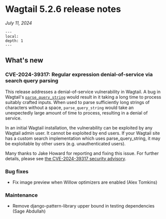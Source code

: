 # Wagtail 5.2.6 release notes

_July 11, 2024_

```{contents}
---
local:
depth: 1
---
```

## What's new

### CVE-2024-39317: Regular expression denial-of-service via search query parsing

This release addresses a denial-of-service vulnerability in Wagtail. A bug in Wagtail's [`parse_query_string`](wagtailsearch_query_string_parsing) would result in it taking a long time to process suitably crafted inputs. When used to parse sufficiently long strings of characters without a space, `parse_query_string` would take an unexpectedly large amount of time to process, resulting in a denial of service.

In an initial Wagtail installation, the vulnerability can be exploited by any Wagtail admin user. It cannot be exploited by end users. If your Wagtail site has a custom search implementation which uses parse_query_string, it may be exploitable by other users (e.g. unauthenticated users).

Many thanks to Jake Howard for reporting and fixing this issue. For further details, please see [the CVE-2024-39317 security advisory](https://github.com/wagtail/wagtail/security/advisories/GHSA-jmp3-39vp-fwg8).


### Bug fixes

 * Fix image preview when Willow optimizers are enabled (Alex Tomkins)


### Maintenance

 * Remove django-pattern-library upper bound in testing dependencies (Sage Abdullah)
